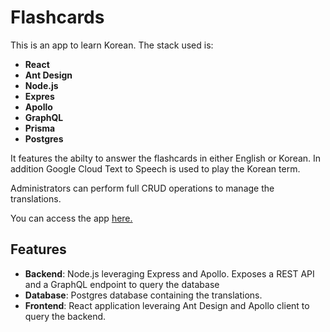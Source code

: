 # Flashcards

This is an app to learn Korean. The stack used is:

-   **React**
-   **Ant Design**
-   **Node.js**
-   **Expres**
-   **Apollo**
-   **GraphQL**
-   **Prisma**
-   **Postgres**

It features the abilty to answer the flashcards in either English or Korean. In addition Google Cloud Text to Speech is used to play the Korean term.

Administrators can perform full CRUD operations to manage the translations.

You can access the app [here.](https://bryano-korean-flashcards.onrender.com/)

## Features

-   **Backend**: Node.js leveraging Express and Apollo. Exposes a REST API and a GraphQL endpoint to query the database
-   **Database**: Postgres database containing the translations.
-   **Frontend**: React application leveraing Ant Design and Apollo client to query the backend.
